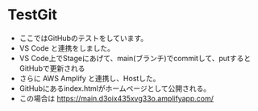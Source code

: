# TestGit

- ここではGitHubのテストをしています。
- VS Code と連携をしました。
- VS Code上でStageにあげて、main(ブランチ)でcommitして、putするとGitHubで更新される
- さらに AWS Amplify と連携し、Hostした。
- GitHubにあるindex.htmlがホームページとして公開される。
- この場合は https://main.d3oix435xvg33o.amplifyapp.com/